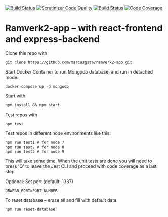 [![Build Status](https://travis-ci.org/marcusgsta/ramverk2-app.svg?branch=master)](https://travis-ci.org/marcusgsta/ramverk2-app)
[![Scrutinizer Code Quality](https://scrutinizer-ci.com/g/marcusgsta/ramverk2-app/badges/quality-score.png?b=master)](https://scrutinizer-ci.com/g/marcusgsta/ramverk2-app/?branch=master)
[![Build Status](https://scrutinizer-ci.com/g/marcusgsta/ramverk2-app/badges/build.png?b=master)](https://scrutinizer-ci.com/g/marcusgsta/ramverk2-app/build-status/master)
[![Code Coverage](https://scrutinizer-ci.com/g/marcusgsta/ramverk2-app/badges/coverage.png?b=master)](https://scrutinizer-ci.com/g/marcusgsta/ramverk2-app/?branch=master)
# Ramverk2-app – with react-frontend and express-backend

Clone this repo with

```
git clone https://github.com/marcusgsta/ramverk2-app.git
```

Start Docker Container to run Mongodb database, and run in detached mode:

```
docker-compose up -d mongodb
```

Start with
```
npm install && npm start
```

Test repos with
```
npm test
```

Test repos in different node environments like this:
```
npm run test1 # for node 7
npm run test2 # for node 8
npm run test3 # for node 9
```
This will take some time. When the unit tests are done you will need to press 'Q' to leave the Jest CLI and proceed with code coverage as a last step.

Optional: Set port (default: 1337)
```
DBWEBB_PORT=PORT_NUMBER
```

To reset database – erase all and fill with default data:
```
npm run reset-database
```
